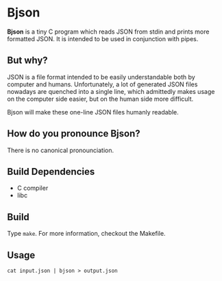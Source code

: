# Bjson

**Bjson** is a tiny C program which reads JSON from stdin and prints more formatted JSON. It is intended to be used in conjunction with pipes.

## But why?

JSON is a file format intended to be easily understandable both by computer and humans. Unfortunately, a lot of generated JSON files nowadays are quenched into a single line, which admittedly makes usage on the computer side easier, but on the human side more difficult.

Bjson will make these one-line JSON files humanly readable.

## How do you pronounce Bjson?

There is no canonical pronounciation.

## Build Dependencies

- C compiler
- libc

## Build

Type `make`. For more information, checkout the Makefile.

## Usage

`cat input.json | bjson > output.json`
